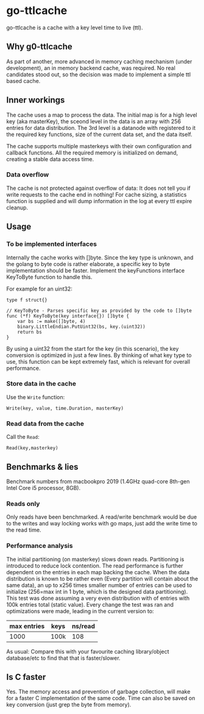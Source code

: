 # go-ttlcache

go-ttlcache is a cache with a key level time to live (ttl).

## Why g0-ttlcache

As part of another, more advanced in memory caching mechanism (under development), an in memory backend cache, was required. No real candidates stood out, so the decision was made to implement a simple ttl based cache.

## Inner workings

The cache uses a map to process the data. The initial map is for a high level key (aka masterKey), the sceond level in the data is an array with 256 entries for data distribution. The 3rd level is a datanode with registered to it the required key functions, size of the current data set, and the data itself.

The cache supports multiple masterkeys with their own configuration and callback functions. All the required memory is initialized on demand, creating a stable data access time.

### Data overflow

The cache is not protected against overflow of data: It does not tell you if write requests to the cache end in nothing! For cache sizing, a statistics function is supplied and will dump information in the log at every ttl expire cleanup.

## Usage

### To be implemented interfaces

Internally the cache works with []byte. Since the key type is unknown, and the golang to byte code is rather elaborate, a specific key to byte implementation should be faster. Implement the keyFunctions interface KeyToByte function to handle this.

For example for an uint32:

```golang
type f struct{}

// KeyToByte - Parses specific key as provided by the code to []byte
func (*f) KeyToByte(key interface{}) []byte {
    var bs := make([]byte, 4)
    binary.LittleEndian.PutUint32(bs, key.(uint32))
    return bs
}
```

By using a uint32 from the start for the key (in this scenario), the key conversion is optimized in just a few lines. By thinking of what key type to use, this function can be kept extremely fast, which is relevant for overall performance.

### Store data in the cache

Use the `Write` function:

```golang
Write(key, value, time.Duration, masterKey)
```

### Read data from the cache

Call the `Read`:

```golang
Read(key,masterkey)
```

## Benchmarks & lies

Benchmark numbers from macbookpro 2019 (1.4GHz quad-core 8th-gen Intel Core i5 processor, 8GB).

### Reads only

Only reads have been benchmarked. A read/write benchmark would be due to the writes and way locking works with go maps, just add the write time to the read time.

### Performance analysis

The initial partitioning (on masterkey) slows down reads. Partitioning is introduced to reduce lock contention.
The read performance is further dependent on the entries in each map backing the cache. When the data distribution is known to be rather even (Every partition will contain about the same data), an up to x256 times smaller number of entries can be used to initialize (256=max int in 1 byte, which is the designed data partitioning). 
This test was done assuming a very even distribution with of entries with 100k entries total (static value).
Every change the test was ran and optimizations were made, leading in the current version to:

| max entries | keys | ns/read
|---|---|---
| 1000 | 100k | 108

As usual: Compare this with your favourite caching library/object database/etc to find that that is faster/slower.

## Is C faster

Yes. The memory access and prevention of garbage collection, will make for a faster C implementation of the same code. Time can also be saved on key conversion (just grep the byte from memory).
